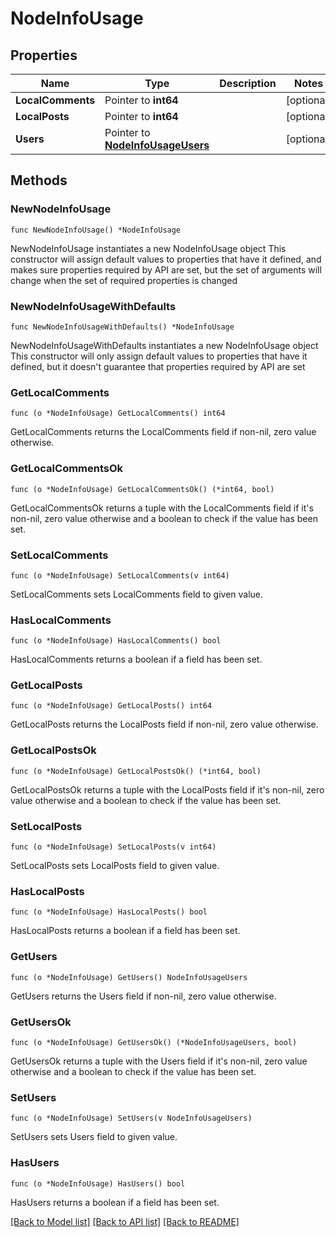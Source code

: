 # NodeInfoUsage

## Properties

Name | Type | Description | Notes
------------ | ------------- | ------------- | -------------
**LocalComments** | Pointer to **int64** |  | [optional] 
**LocalPosts** | Pointer to **int64** |  | [optional] 
**Users** | Pointer to [**NodeInfoUsageUsers**](NodeInfoUsageUsers.md) |  | [optional] 

## Methods

### NewNodeInfoUsage

`func NewNodeInfoUsage() *NodeInfoUsage`

NewNodeInfoUsage instantiates a new NodeInfoUsage object
This constructor will assign default values to properties that have it defined,
and makes sure properties required by API are set, but the set of arguments
will change when the set of required properties is changed

### NewNodeInfoUsageWithDefaults

`func NewNodeInfoUsageWithDefaults() *NodeInfoUsage`

NewNodeInfoUsageWithDefaults instantiates a new NodeInfoUsage object
This constructor will only assign default values to properties that have it defined,
but it doesn't guarantee that properties required by API are set

### GetLocalComments

`func (o *NodeInfoUsage) GetLocalComments() int64`

GetLocalComments returns the LocalComments field if non-nil, zero value otherwise.

### GetLocalCommentsOk

`func (o *NodeInfoUsage) GetLocalCommentsOk() (*int64, bool)`

GetLocalCommentsOk returns a tuple with the LocalComments field if it's non-nil, zero value otherwise
and a boolean to check if the value has been set.

### SetLocalComments

`func (o *NodeInfoUsage) SetLocalComments(v int64)`

SetLocalComments sets LocalComments field to given value.

### HasLocalComments

`func (o *NodeInfoUsage) HasLocalComments() bool`

HasLocalComments returns a boolean if a field has been set.

### GetLocalPosts

`func (o *NodeInfoUsage) GetLocalPosts() int64`

GetLocalPosts returns the LocalPosts field if non-nil, zero value otherwise.

### GetLocalPostsOk

`func (o *NodeInfoUsage) GetLocalPostsOk() (*int64, bool)`

GetLocalPostsOk returns a tuple with the LocalPosts field if it's non-nil, zero value otherwise
and a boolean to check if the value has been set.

### SetLocalPosts

`func (o *NodeInfoUsage) SetLocalPosts(v int64)`

SetLocalPosts sets LocalPosts field to given value.

### HasLocalPosts

`func (o *NodeInfoUsage) HasLocalPosts() bool`

HasLocalPosts returns a boolean if a field has been set.

### GetUsers

`func (o *NodeInfoUsage) GetUsers() NodeInfoUsageUsers`

GetUsers returns the Users field if non-nil, zero value otherwise.

### GetUsersOk

`func (o *NodeInfoUsage) GetUsersOk() (*NodeInfoUsageUsers, bool)`

GetUsersOk returns a tuple with the Users field if it's non-nil, zero value otherwise
and a boolean to check if the value has been set.

### SetUsers

`func (o *NodeInfoUsage) SetUsers(v NodeInfoUsageUsers)`

SetUsers sets Users field to given value.

### HasUsers

`func (o *NodeInfoUsage) HasUsers() bool`

HasUsers returns a boolean if a field has been set.


[[Back to Model list]](../README.md#documentation-for-models) [[Back to API list]](../README.md#documentation-for-api-endpoints) [[Back to README]](../README.md)


